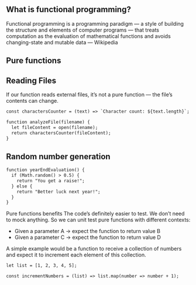 ## **What is functional programming?**

Functional programming is a programming paradigm — a style of building the structure and elements of computer programs — that treats computation as the evaluation of mathematical functions and avoids changing-state and mutable data — Wikipedia

## **Pure functions**

## **Reading Files**

If our function reads external files, it’s not a pure function — the file’s contents can change.

```html
const charactersCounter = (text) => `Character count: ${text.length}`;

function analyzeFile(filename) {
  let fileContent = open(filename);
  return charactersCounter(fileContent);
}
```

## **Random number generation**

```html
function yearEndEvaluation() {
  if (Math.random() > 0.5) {
    return "You get a raise!";
  } else {
    return "Better luck next year!";
  }
}
```

Pure functions benefits
The code’s definitely easier to test. We don’t need to mock anything. So we can unit test pure functions with different contexts:

- Given a parameter A → expect the function to return value B
- Given a parameter C → expect the function to return value D

A simple example would be a function to receive a collection of numbers and expect it to increment each element of this collection.

```html
let list = [1, 2, 3, 4, 5];

const incrementNumbers = (list) => list.map(number => number + 1);
```
